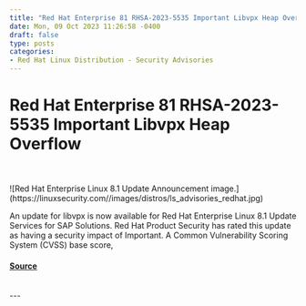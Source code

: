 ```yaml
---
title: "Red Hat Enterprise 81 RHSA-2023-5535 Important Libvpx Heap Overflow"
date: Mon, 09 Oct 2023 11:26:58 -0400
draft: false
type: posts
categories: 
- Red Hat Linux Distribution - Security Advisories
---
```

# Red Hat Enterprise 81 RHSA-2023-5535 Important Libvpx Heap Overflow

<br/>

<br/>
![Red Hat Enterprise Linux 8.1 Update Announcement image.](https://linuxsecurity.com//images/distros/ls_advisories_redhat.jpg)

An update for libvpx is now available for Red Hat Enterprise Linux 8.1 Update Services for SAP Solutions. Red Hat Product Security has rated this update as having a security impact of Important. A Common Vulnerability Scoring System (CVSS) base score,

#### [Source](https://linuxsecurity.com/advisories/red-hat/redhat-rhsa-2023-5535-01-important-libvpx-security-update-ah93rghrhs8t)

<br/>
---
